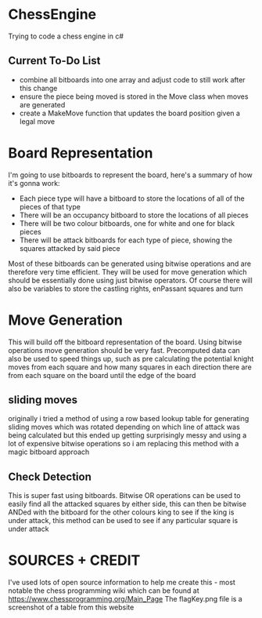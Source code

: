 # ChessEngine
Trying to code a chess engine in c# 

## Current To-Do List
- combine all bitboards into one array and adjust code to still work after this change
- ensure the piece being moved is stored in the Move class when moves are generated
- create a MakeMove function that updates the board position given a legal move



# Board Representation

I'm going to use bitboards to represent the board, here's a summary of how it's gonna work:
- Each piece type will have a bitboard to store the locations of all of the pieces of that type
- There will be an occupancy bitboard to store the locations of all pieces
- There will be two colour bitboards, one for white and one for black pieces
- There will be attack bitboards for each type of piece, showing the squares attacked by said piece

Most of these bitboards can be generated using bitwise operations and are therefore very time efficient. They will be used for move generation which should be essentially done using just bitwise operators. Of course there will also be variables to store the castling rights, enPassant squares and turn

# Move Generation

This will build off the bitboard representation of the board. Using bitwise operations move generation should be very fast. Precomputed data can also be used to speed things up, such as pre calculating the potential knight moves from each square and how many squares in each direction there are from each square on the board until the edge of the board

## sliding moves
originally i tried a method of using a row based lookup table for generating sliding moves which was rotated depending on which line of attack was being calculated but this ended up getting surprisingly messy and using a lot of expensive bitwise operations so i am replacing this method with a magic bitboard approach

## Check Detection
This is super fast using bitboards. Bitwise OR operations can be used to easily find all the attacked squares by either side, this can then be bitwise ANDed with the bitboard for the other colours king to see if the king is under attack, this method can be used to see if any particular square is under attack

# SOURCES + CREDIT
I've used lots of open source information to help me create this - most notable the chess programming wiki which can be found at https://www.chessprogramming.org/Main_Page
The flagKey.png file is a screenshot of a table from this website